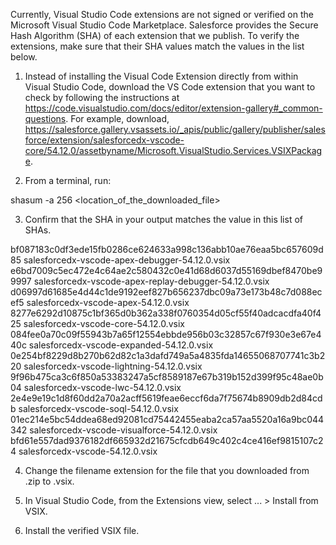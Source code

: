 Currently, Visual Studio Code extensions are not signed or verified on the
Microsoft Visual Studio Code Marketplace. Salesforce provides the Secure Hash
Algorithm (SHA) of each extension that we publish. To verify the extensions,
make sure that their SHA values match the values in the list below.

1. Instead of installing the Visual Code Extension directly from within Visual
   Studio Code, download the VS Code extension that you want to check by
   following the instructions at
   https://code.visualstudio.com/docs/editor/extension-gallery#_common-questions.
   For example, download,
   https://salesforce.gallery.vsassets.io/_apis/public/gallery/publisher/salesforce/extension/salesforcedx-vscode-core/54.12.0/assetbyname/Microsoft.VisualStudio.Services.VSIXPackage.

2. From a terminal, run:

shasum -a 256 <location_of_the_downloaded_file>

3. Confirm that the SHA in your output matches the value in this list of SHAs.

bf087183c0df3ede15fb0286ce624633a998c136abb10ae76eaa5bc657609d85  salesforcedx-vscode-apex-debugger-54.12.0.vsix
e6bd7009c5ec472e4c64ae2c580432c0e41d68d6037d55169dbef8470be99997  salesforcedx-vscode-apex-replay-debugger-54.12.0.vsix
d06997d61685e4d44c1de9192eef827b656237dbc09a73e173b48c7d088ecef5  salesforcedx-vscode-apex-54.12.0.vsix
8277e6292d10875c1bf365d0b362a338f0760354d05cf55f40adcacdfa40f425  salesforcedx-vscode-core-54.12.0.vsix
084fee0a70c09f55943b7a65f12554ebbde956b03c32857c67f930e3e67e440c  salesforcedx-vscode-expanded-54.12.0.vsix
0e254bf8229d8b270b62d82c1a3dafd749a5a4835fda14655068707741c3b220  salesforcedx-vscode-lightning-54.12.0.vsix
9f96b475ca3c6f850a53383247a5cf8589187e67b319b152d399f95c48ae0b04  salesforcedx-vscode-lwc-54.12.0.vsix
2e4e9e19c1d8f60dd2a70a2acff5619feae6eccf6da7f75674b8909db2d84cdb  salesforcedx-vscode-soql-54.12.0.vsix
01ec214e5bc54ddea68ed92081cd75442455eaba2ca57aa5520a16a9bc044342  salesforcedx-vscode-visualforce-54.12.0.vsix
bfd61e557dad9376182df665932d21675cfcdb649c402c4ce416ef9815107c24  salesforcedx-vscode-54.12.0.vsix


4. Change the filename extension for the file that you downloaded from .zip to
.vsix.

5. In Visual Studio Code, from the Extensions view, select ... > Install from
VSIX.

6. Install the verified VSIX file.

